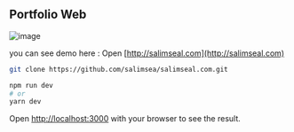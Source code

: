 ## Portfolio Web

![image](https://user-images.githubusercontent.com/49223890/185609337-448911c2-c448-4904-a2af-adc5e49160d1.png)

you can see demo here : Open [http://salimseal.com](http://salimseal.com)

```bash
git clone https://github.com/salimsea/salimseal.com.git
```

```bash
npm run dev
# or
yarn dev
```

Open [http://localhost:3000](http://localhost:3000) with your browser to see the result.
